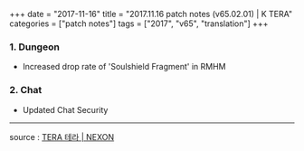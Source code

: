 +++
date = "2017-11-16"
title = "2017.11.16 patch notes (v65.02.01) | K TERA"
categories = ["patch notes"]
tags = ["2017", "v65", "translation"]
+++

### **1.** Dungeon
- Increased drop rate of 'Soulshield Fragment' in RMHM

### **2.** Chat
- Updated Chat Security

----

source : [TERA 테라 | NEXON](http://tera.nexon.com/news/update/view.aspx?n4articlesn=306)
